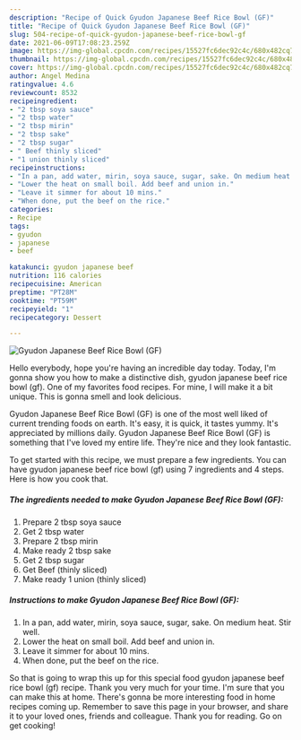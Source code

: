 ```yaml
---
description: "Recipe of Quick Gyudon Japanese Beef Rice Bowl (GF)"
title: "Recipe of Quick Gyudon Japanese Beef Rice Bowl (GF)"
slug: 504-recipe-of-quick-gyudon-japanese-beef-rice-bowl-gf
date: 2021-06-09T17:08:23.259Z
image: https://img-global.cpcdn.com/recipes/15527fc6dec92c4c/680x482cq70/gyudon-japanese-beef-rice-bowl-gf-recipe-main-photo.jpg
thumbnail: https://img-global.cpcdn.com/recipes/15527fc6dec92c4c/680x482cq70/gyudon-japanese-beef-rice-bowl-gf-recipe-main-photo.jpg
cover: https://img-global.cpcdn.com/recipes/15527fc6dec92c4c/680x482cq70/gyudon-japanese-beef-rice-bowl-gf-recipe-main-photo.jpg
author: Angel Medina
ratingvalue: 4.6
reviewcount: 8532
recipeingredient:
- "2 tbsp soya sauce"
- "2 tbsp water"
- "2 tbsp mirin"
- "2 tbsp sake"
- "2 tbsp sugar"
- " Beef thinly sliced"
- "1 union thinly sliced"
recipeinstructions:
- "In a pan, add water, mirin, soya sauce, sugar, sake. On medium heat. Stir well."
- "Lower the heat on small boil. Add beef and union in."
- "Leave it simmer for about 10 mins."
- "When done, put the beef on the rice."
categories:
- Recipe
tags:
- gyudon
- japanese
- beef

katakunci: gyudon japanese beef 
nutrition: 116 calories
recipecuisine: American
preptime: "PT28M"
cooktime: "PT59M"
recipeyield: "1"
recipecategory: Dessert

---
```



![Gyudon Japanese Beef Rice Bowl (GF)](https://img-global.cpcdn.com/recipes/15527fc6dec92c4c/680x482cq70/gyudon-japanese-beef-rice-bowl-gf-recipe-main-photo.jpg)

Hello everybody, hope you're having an incredible day today. Today, I'm gonna show you how to make a distinctive dish, gyudon japanese beef rice bowl (gf). One of my favorites food recipes. For mine, I will make it a bit unique. This is gonna smell and look delicious.

Gyudon Japanese Beef Rice Bowl (GF) is one of the most well liked of current trending foods on earth. It's easy, it is quick, it tastes yummy. It's appreciated by millions daily. Gyudon Japanese Beef Rice Bowl (GF) is something that I've loved my entire life. They're nice and they look fantastic.




To get started with this recipe, we must prepare a few ingredients. You can have gyudon japanese beef rice bowl (gf) using 7 ingredients and 4 steps. Here is how you cook that.

<!--inarticleads1-->

##### The ingredients needed to make Gyudon Japanese Beef Rice Bowl (GF):

1. Prepare 2 tbsp soya sauce
1. Get 2 tbsp water
1. Prepare 2 tbsp mirin
1. Make ready 2 tbsp sake
1. Get 2 tbsp sugar
1. Get  Beef (thinly sliced)
1. Make ready 1 union (thinly sliced)




<!--inarticleads2-->

##### Instructions to make Gyudon Japanese Beef Rice Bowl (GF):

1. In a pan, add water, mirin, soya sauce, sugar, sake. On medium heat. Stir well.
1. Lower the heat on small boil. Add beef and union in.
1. Leave it simmer for about 10 mins.
1. When done, put the beef on the rice.




So that is going to wrap this up for this special food gyudon japanese beef rice bowl (gf) recipe. Thank you very much for your time. I'm sure that you can make this at home. There's gonna be more interesting food in home recipes coming up. Remember to save this page in your browser, and share it to your loved ones, friends and colleague. Thank you for reading. Go on get cooking!

